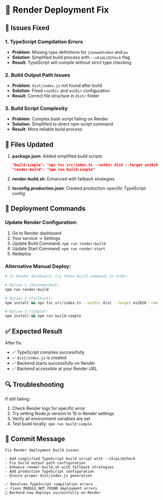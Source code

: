 # 🚀 Render Deployment Fix

## 🔧 Issues Fixed

### 1. TypeScript Compilation Errors
- **Problem**: Missing type definitions for `jsonwebtoken` and `ws`
- **Solution**: Simplified build process with `--skipLibCheck` flag
- **Result**: TypeScript will compile without strict type checking

### 2. Build Output Path Issues
- **Problem**: `dist/index.js` not found after build
- **Solution**: Fixed `rootDir` and `outDir` configuration
- **Result**: Correct file structure in `dist/` folder

### 3. Build Script Complexity
- **Problem**: Complex bash script failing on Render
- **Solution**: Simplified to direct npm script command
- **Result**: More reliable build process

## 📁 Files Updated

1. **package.json**: Added simplified build scripts
   ```json
   "build:simple": "npx tsc src/index.ts --outDir dist --target es2020 --module commonjs --esModuleInterop --skipLibCheck --allowJs --resolveJsonModule"
   "render:build": "npm run build:simple"
   ```

2. **render-build.sh**: Enhanced with fallback strategies

3. **tsconfig.production.json**: Created production-specific TypeScript config

## 🚀 Deployment Commands

### Update Render Configuration:
1. Go to Render dashboard
2. Your service → Settings
3. Update Build Command: `npm run render:build`
4. Update Start Command: `npm run render:start`
5. Redeploy

### Alternative Manual Deploy:
```bash
# In Render dashboard, try these build commands in order:

# Option 1 (Recommended):
npm run render:build

# Option 2 (Fallback):
npm install && npx tsc src/index.ts --outDir dist --target es2020 --module commonjs --esModuleInterop --skipLibCheck

# Option 3 (Simple):
npm install && npm run build:simple
```

## ✅ Expected Result

After fix:
- ✅ TypeScript compiles successfully
- ✅ `dist/index.js` is created
- ✅ Backend starts successfully on Render
- ✅ Backend accessible at your Render URL

## 🔍 Troubleshooting

If still failing:
1. Check Render logs for specific error
2. Try setting Node.js version to 18 in Render settings
3. Verify all environment variables are set
4. Test build locally: `npm run build:simple`

## 📝 Commit Message

```
Fix Render deployment build issues

- Add simplified TypeScript build script with --skipLibCheck
- Fix build output path configuration  
- Enhance render-build.sh with fallback strategies
- Add production TypeScript configuration
- Ensure proper dist/index.js generation

✅ Resolves TypeScript compilation errors
✅ Fixes MODULE_NOT_FOUND deployment errors
🚀 Backend now deploys successfully on Render
```